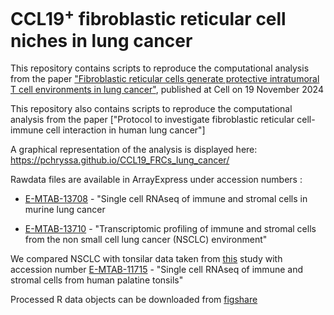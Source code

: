# CCL19<sup>+</sup> fibroblastic reticular cell niches in lung cancer


This repository contains scripts to reproduce the computational analysis from the paper ["Fibroblastic reticular cells generate protective intratumoral T cell environments in lung cancer"](https://doi.org/10.1016/j.cell.2024.10.042), published at Cell on 19 November 2024

This repository also contains scripts to reproduce the computational analysis from the paper ["Protocol to investigate fibroblastic reticular cell-immune cell interaction in human lung cancer"]

A graphical representation of the analysis is displayed here: https://pchryssa.github.io/CCL19_FRCs_lung_cancer/ 


Rawdata files are available in ArrayExpress under accession numbers :

* [E-MTAB-13708](https://www.ebi.ac.uk/biostudies/arrayexpress/studies/E-MTAB-13708) - "Single cell RNAseq of immune and stromal cells in murine lung cancer

* [E-MTAB-13710](https://www.ebi.ac.uk/biostudies/arrayexpress/studies/E-MTAB-13710) - "Transcriptomic profiling of immune and stromal cells from the non small cell lung cancer (NSCLC) environment"


We compared NSCLC with tonsilar data taken from [this](https://doi.org/10.1038/s41590-023-01502-4) study with accession number [E-MTAB-11715](https://www.ebi.ac.uk/biostudies/arrayexpress/studies/E-MTAB-11715) - "Single cell RNAseq of immune and stromal cells from human palatine tonsils"


Processed R data objects can be downloaded from [figshare](https://doi.org/10.6084/m9.figshare.26827640)